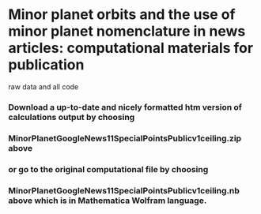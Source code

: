 # Minor planet orbits and the use of minor planet nomenclature in news articles: computational materials for publication

raw data and all code

### Download a up-to-date and nicely formatted htm version of calculations output by choosing 
### MinorPlanetGoogleNews11SpecialPointsPublicv1ceiling.zip above 
### or go to the original computational file by choosing 
### MinorPlanetGoogleNews11SpecialPointsPublicv1ceiling.nb above which is in Mathematica Wolfram language. ###
